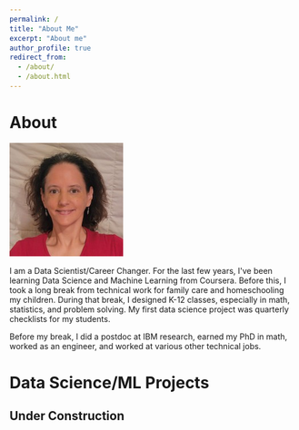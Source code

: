 ```yaml
---
permalink: /
title: "About Me"
excerpt: "About me"
author_profile: true
redirect_from: 
  - /about/
  - /about.html
---
```


About
======

<img src="/images/profile_pic_1.jpg">

I am a Data Scientist/Career Changer.  For the last few years, I've been learning Data Science and 
Machine Learning from Coursera.  Before this, I took a long break from technical
work for family care and homeschooling my children.  During that break, I designed K-12 classes,
especially in math, statistics, and problem solving.  My first data science project
was quarterly checklists for my students.

Before my break, I did a postdoc at IBM research, earned my PhD in math, worked as an
engineer, and worked at various other technical jobs.


Data Science/ML Projects
======


Under Construction
------
